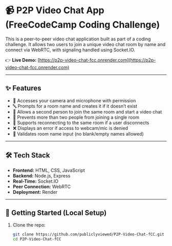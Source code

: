# 📹 P2P Video Chat App (FreeCodeCamp Coding Challenge)

This is a peer-to-peer video chat application built as part of a coding challenge. It allows two users to join a unique video chat room by name and connect via WebRTC, with signaling handled using Socket.IO.

👉 **Live Demo:** [https://p2p-video-chat-fcc.onrender.com](https://p2p-video-chat-fcc.onrender.com)

---

## ✨ Features

- 🔐 Accesses your camera and microphone with permission
- 🔤 Prompts for a room name and creates it if it doesn’t exist
- 🤝 Allows a second person to join the same room and start a video chat
- 🚪 Prevents more than two people from joining a single room
- 🔁 Supports reconnecting to the same room if a user disconnects
- ❌ Displays an error if access to webcam/mic is denied
- 📛 Validates room name input (no blank/empty names allowed)

---

## 🛠️ Tech Stack

- **Frontend:** HTML, CSS, JavaScript
- **Backend:** Node.js, Express
- **Real-Time:** Socket.IO
- **Peer Connection:** WebRTC
- **Deployment:** Render

---

## 🚀 Getting Started (Local Setup)

1. Clone the repo:
   ```bash
   git clone https://github.com/publiclyviewed/P2P-Video-Chat-fCC.git
   cd P2P-Video-Chat-fCC
